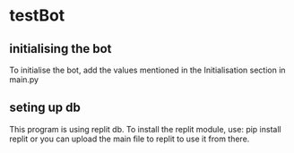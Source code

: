 # testBot
## initialising the bot
To initialise the bot, add the values mentioned in the Initialisation section in main.py

## seting up db
This program is using replit db. To install the replit module, use: pip install replit
or you can upload the main file to replit to use it from there.

